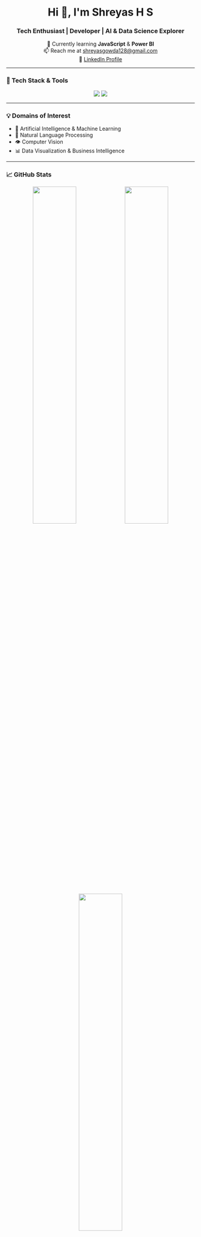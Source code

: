 <h1 align="center">Hi 👋, I'm Shreyas H S</h1>
<h3 align="center">Tech Enthusiast | Developer | AI & Data Science Explorer</h3>

<p align="center">
  🌱 Currently learning <b>JavaScript</b> & <b>Power BI</b><br>
  📫 Reach me at <a href="mailto:shreyasgowda128@gmail.com">shreyasgowda128@gmail.com</a><br>
  🔗 <a href="https://www.linkedin.com/in/shreyas-h-s-412ab327b" target="_blank">LinkedIn Profile</a>
</p>

---

### 🧰 Tech Stack & Tools

<p align="center">
  <img src="https://skillicons.dev/icons?i=c,cpp,python,java,html,css,js,mysql,git,streamlit,r" />
  <img src="https://skillicons.dev/icons?i=pandas,numpy,scikit-learn" />
</p>

---

### 💡 Domains of Interest

- 🤖 Artificial Intelligence & Machine Learning  
- 🧠 Natural Language Processing  
- 👁️ Computer Vision  
- 📊 Data Visualization & Business Intelligence  

---

### 📈 GitHub Stats

<p align="center">
  <img src="https://github-readme-stats.vercel.app/api?username=shreyasgowda128&show_icons=true&theme=radical" width="48%" />
  <img src="https://github-readme-streak-stats.herokuapp.com/?user=shreyasgowda128&theme=radical" width="48%" />
</p>

<p align="center">
  <img src="https://github-readme-stats.vercel.app/api/top-langs/?username=shreyasgowda128&layout=compact&theme=radical" width="48%" />
</p>

---

### 🌍 Connect With Me

<p align="center">
  <a href="mailto:shreyasgowda128@gmail.com"><img src="https://img.shields.io/badge/Gmail-D14836?style=flat-square&logo=gmail&logoColor=white"/></a>
  <a href="https://www.linkedin.com/in/shreyas-h-s-412ab327b"><img src="https://img.shields.io/badge/LinkedIn-0A66C2?style=flat-square&logo=linkedin&logoColor=white"/></a>
</p>
